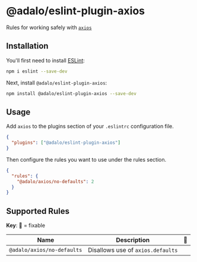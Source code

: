 # @adalo/eslint-plugin-axios

Rules for working safely with [`axios`](https://github.com/axios/axios)

## Installation

You'll first need to install [ESLint](https://eslint.org/):

```sh
npm i eslint --save-dev
```

Next, install `@adalo/eslint-plugin-axios`:

```sh
npm install @adalo/eslint-plugin-axios --save-dev
```

## Usage

Add `axios` to the plugins section of your `.eslintrc` configuration file.

```json
{
  "plugins": ["@adalo/eslint-plugin-axios"]
}
```

Then configure the rules you want to use under the rules section.

```json
{
  "rules": {
    "@adalo/axios/no-defaults": 2
  }
}
```

## Supported Rules

**Key**: :wrench: = fixable

| Name                       | Description                       | :wrench: |
| -------------------------- | --------------------------------- | -------- |
| `@adalo/axios/no-defaults` | Disallows use of `axios.defaults` |          |
